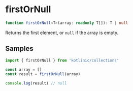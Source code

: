 # firstOrNull

```ts
function firstOrNull<T>(array: readonly T[]): T | null
```

Returns the first element, or `null` if the array is empty.

## Samples

```ts
import { firstOrNull } from 'kotlinic/collections'

const array = []
const result = firstOrNull(array)

console.log(result) // null
```
